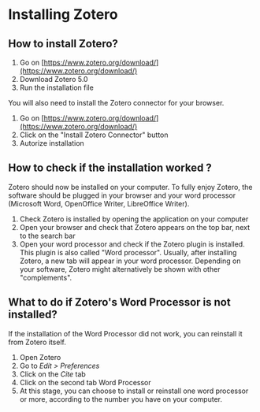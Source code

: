 # Installing Zotero

## How to install Zotero?

1. Go on [https://www.zotero.org/download/](https://www.zotero.org/download/) 
2. Download Zotero 5.0
3. Run the installation file

You will also need to install the Zotero connector for your browser. 

1. Go on [https://www.zotero.org/download/](https://www.zotero.org/download/)
2. Click on the "Install Zotero Connector" button 
3. Autorize installation


## How to check if the installation worked ?

Zotero should now be installed on your computer. To fully enjoy Zotero, the software should be plugged in your browser and your word processor (Microsoft Word, OpenOffice Writer, LibreOffice Writer). 

1. Check Zotero is installed by opening the application on your computer
2. Open your browser and check that Zotero appears on the top bar, next to the search bar
3. Open your word processor and check if the Zotero plugin is installed. This plugin is also called "Word processor". Usually, after installing Zotero, a new tab will appear in your word processor. Depending on your software, Zotero might alternatively be shown with other "complements".


## What to do if Zotero's Word Processor is not installed?

If the installation of the Word Processor did not work, you can reinstall it from Zotero itself.   

1. Open Zotero
2. Go to *Edit > Preferences*
3. Click on the *Cite* tab
4. Click on the second tab Word Processor
5. At this stage, you can choose to install or reinstall one word processor or more, according to the number you have on your computer.

